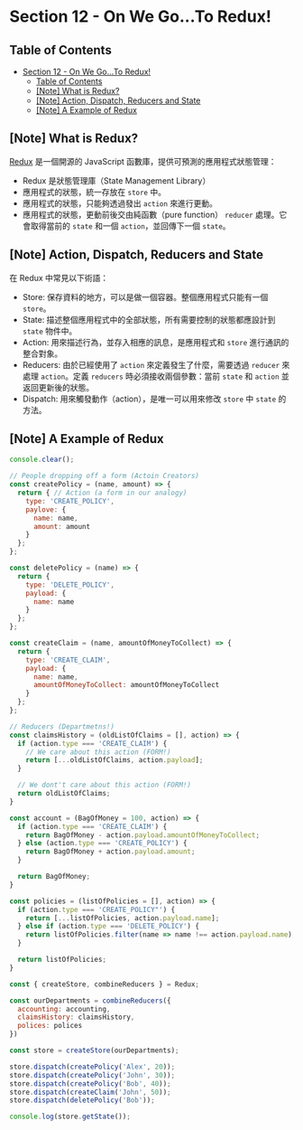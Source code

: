 # Section 12 - On We Go...To Redux!

## Table of Contents

- [Section 12 - On We Go...To Redux!](#Section-12---On-We-GoTo-Redux)
  - [Table of Contents](#Table-of-Contents)
  - [[Note] What is Redux?](#Note-What-is-Redux)
  - [[Note] Action, Dispatch, Reducers and State](#Note-Action-Dispatch-Reducers-and-State)
  - [[Note] A Example of Redux](#Note-A-Example-of-Redux)

## [Note] What is Redux?

[Redux](https://redux.js.org/) 是一個開源的 JavaScript 函數庫，提供可預測的應用程式狀態管理：

- Redux 是狀態管理庫（State Management Library）
- 應用程式的狀態，統一存放在 `store` 中。
- 應用程式的狀態，只能夠透過發出 `action` 來進行更動。
- 應用程式的狀態，更動前後交由純函數（pure function） `reducer` 處理。它會取得當前的 `state` 和一個 `action`，並回傳下一個 `state`。

## [Note] Action, Dispatch, Reducers and State

在 Redux 中常見以下術語：

- Store: 保存資料的地方，可以是做一個容器。整個應用程式只能有一個 `store`。
- State: 描述整個應用程式中的全部狀態，所有需要控制的狀態都應設計到 `state` 物件中。
- Action: 用來描述行為，並存入相應的訊息，是應用程式和 `store` 進行通訊的整合對象。
- Reducers: 由於已經使用了 `action` 來定義發生了什麼，需要透過 `reducer` 來處理 `action`。定義 `reducers` 時必須接收兩個參數：當前 `state` 和 `action` 並返回更新後的狀態。
- Dispatch: 用來觸發動作（action），是唯一可以用來修改 `store` 中 `state` 的方法。

## [Note] A Example of Redux

```javascript
console.clear();

// People dropping off a form (Actoin Creators)
const createPolicy = (name, amount) => {
  return { // Action (a form in our analogy)
    type: 'CREATE_POLICY',
    paylove: {
      name: name,
      amount: amount
    }
  };
};

const deletePolicy = (name) => {
  return {
    type: 'DELETE_POLICY',
    payload: {
      name: name
    }
  };
};

const createClaim = (name, amountOfMoneyToCollect) => {
  return {
    type: 'CREATE_CLAIM',
    payload: {
      name: name,
      amountOfMoneyToCollect: amountOfMoneyToCollect
    }
  };
};

// Reducers (Departmetns!)
const claimsHistory = (oldListOfClaims = [], action) => {
  if (action.type === 'CREATE_CLAIM') {
    // We care about this action (FORM!)
    return [...oldListOfClaims, action.payload];
  }

  // We dont't care about this action (FORM!)
  return oldListOfClaims;
}

const account = (BagOfMoney = 100, action) => {
  if (action.type === 'CREATE_CLAIM') {
    return BagOfMoney - action.payload.amountOfMoneyToCollect;
  } else (action.type === 'CREATE_POLICY') {
    return BagOfMoney + action.payload.amount;
  }

  return BagOfMoney;
}

const policies = (listOfPolicies = [], action) => {
  if (action.type === 'CREATE_POLICY"') {
    return [...listOfPolicies, action.payload.name];
  } else if (action.type === 'DELETE_POLICY') {
    return listOfPolicies.filter(name => name !== action.payload.name);
  }

  return listOfPolicies;
}

const { createStore, combineReducers } = Redux;

const ourDepartments = combineReducers({
  accounting: accounting,
  claimsHistory: claimsHistory,
  polices: polices
})

const store = createStore(ourDepartments);

store.dispatch(createPolicy('Alex', 20));
store.dispatch(createPolicy('John', 30));
store.dispatch(createPolicy('Bob', 40));
store.dispatch(createClaim('John', 50));
store.dispatch(deletePolicy('Bob'));

console.log(store.getState());
```